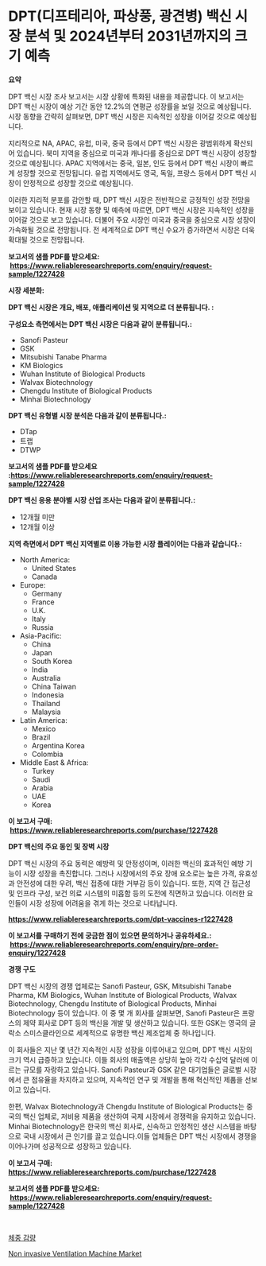 <p><h1>DPT(디프테리아, 파상풍, 광견병) 백신 시장 분석 및 2024년부터 2031년까지의 크기 예측</h1></p><p><strong>요약</strong></p>
<p><p>DPT 백신 시장 조사 보고서는 시장 상황에 특화된 내용을 제공합니다. 이 보고서는 DPT 백신 시장이 예상 기간 동안 12.2%의 연평균 성장률을 보일 것으로 예상됩니다. 시장 동향을 간략히 살펴보면, DPT 백신 시장은 지속적인 성장을 이어갈 것으로 예상됩니다.</p><p>지리적으로 NA, APAC, 유럽, 미국, 중국 등에서 DPT 백신 시장은 광범위하게 확산되어 있습니다. 북미 지역을 중심으로 미국과 캐나다를 중심으로 DPT 백신 시장이 성장할 것으로 예상됩니다. APAC 지역에서는 중국, 일본, 인도 등에서 DPT 백신 시장이 빠르게 성장할 것으로 전망됩니다. 유럽 지역에서도 영국, 독일, 프랑스 등에서 DPT 백신 시장이 안정적으로 성장할 것으로 예상됩니다.</p><p>이러한 지리적 분포를 감안할 때, DPT 백신 시장은 전반적으로 긍정적인 성장 전망을 보이고 있습니다. 현재 시장 동향 및 예측에 따르면, DPT 백신 시장은 지속적인 성장을 이어갈 것으로 보고 있습니다. 더불어 주요 시장인 미국과 중국을 중심으로 시장 성장이 가속화될 것으로 전망됩니다. 전 세계적으로 DPT 백신 수요가 증가하면서 시장은 더욱 확대될 것으로 전망됩니다.</p></p>
<p><strong>보고서의 샘플 PDF를 받으세요: &nbsp;<a href="https://www.reliableresearchreports.com/enquiry/request-sample/1227428">https://www.reliableresearchreports.com/enquiry/request-sample/1227428</a></strong></p>
<p><strong>시장 세분화:</strong></p>
<p><strong> DPT 백신 시장은 개요, 배포, 애플리케이션 및 지역으로 더 분류됩니다. :</strong></p>
<p><strong>구성요소 측면에서는 DPT 백신 시장은 다음과 같이 분류됩니다.:</strong></p>
<p><ul><li>Sanofi Pasteur</li><li>GSK</li><li>Mitsubishi Tanabe Pharma</li><li>KM Biologics</li><li>Wuhan Institute of Biological Products</li><li>Walvax Biotechnology</li><li>Chengdu Institute of Biological Products</li><li>Minhai Biotechnology</li></ul></p>
<p><strong> DPT 백신 유형별 시장 분석은 다음과 같이 분류됩니다.:</strong></p>
<p><ul><li>DTap</li><li>트랩</li><li>DTWP</li></ul></p>
<p><strong>보고서의 샘플 PDF를 받으세요 :<a href="https://www.reliableresearchreports.com/enquiry/request-sample/1227428">https://www.reliableresearchreports.com/enquiry/request-sample/1227428</a></strong></p>
<p><strong> DPT 백신 응용 분야별 시장 산업 조사는 다음과 같이 분류됩니다.:</strong></p>
<p><ul><li>12개월 미만</li><li>12개월 이상</li></ul></p>
<p><strong>지역 측면에서 DPT 백신 지역별로 이용 가능한 시장 플레이어는 다음과 같습니다.:</strong></p>
<p><ul>
    <li>
        North America:
        <ul>
            <li>United States</li>
            <li>Canada</li>
        </ul>
    </li>
    <li>
        Europe:
        <ul>
            <li>Germany</li>
            <li>France</li>
            <li>U.K.</li>
            <li>Italy</li>
            <li>Russia</li>
        </ul>
    </li>
    <li>
        Asia-Pacific:
        <ul>
            <li>China</li>
            <li>Japan</li>
            <li>South Korea</li>
            <li>India</li>
            <li>Australia</li>
            <li>China Taiwan</li>
            <li>Indonesia</li>
            <li>Thailand</li>
            <li>Malaysia</li>
        </ul>
    </li>
    <li>
        Latin America:
        <ul>
            <li>Mexico</li>
            <li>Brazil</li>
            <li>Argentina Korea</li>
            <li>Colombia</li>
        </ul>
    </li>
    <li>
        Middle East & Africa:
        <ul>
            <li>Turkey</li>
            <li>Saudi</li>
            <li>Arabia</li>
            <li>UAE</li>
            <li>Korea</li>
        </ul>
    </li>
    </ul></p>
<p><strong>이 보고서 구매: &nbsp;<a href="https://www.reliableresearchreports.com/purchase/1227428">https://www.reliableresearchreports.com/purchase/1227428</a></strong></p>
<p><strong>DPT 백신의 주요 동인 및 장벽 시장</strong></p>
<p><p>DPT 백신 시장의 주요 동력은 예방력 및 안정성이며, 이러한 백신의 효과적인 예방 기능이 시장 성장을 촉진합니다. 그러나 시장에서의 주요 장애 요소로는 높은 가격, 유효성과 안전성에 대한 우려, 백신 접종에 대한 거부감 등이 있습니다. 또한, 지역 간 접근성 및 인프라 구성, 보건 의료 시스템의 미흡함 등의 도전에 직면하고 있습니다. 이러한 요인들이 시장 성장에 어려움을 겪게 하는 것으로 나타납니다.</p></p>
<p><strong><a href="https://www.reliableresearchreports.com/dpt-vaccines-r1227428">https://www.reliableresearchreports.com/dpt-vaccines-r1227428</a></strong></p>
<p><strong>이 보고서를 구매하기 전에 궁금한 점이 있으면 문의하거나 공유하세요.: &nbsp;<a href="https://www.reliableresearchreports.com/enquiry/pre-order-enquiry/1227428">https://www.reliableresearchreports.com/enquiry/pre-order-enquiry/1227428</a></strong></p>
<p><strong>경쟁 구도</strong></p>
<p><p>DPT 백신 시장의 경쟁 업체로는 Sanofi Pasteur, GSK, Mitsubishi Tanabe Pharma, KM Biologics, Wuhan Institute of Biological Products, Walvax Biotechnology, Chengdu Institute of Biological Products, Minhai Biotechnology 등이 있습니다. 이 중 몇 개 회사를 살펴보면, Sanofi Pasteur은 프랑스의 제약 회사로 DPT 등의 백신을 개발 및 생산하고 있습니다. 또한 GSK는 영국의 글락소 스미스클라인으로 세계적으로 유명한 백신 제조업체 중 하나입니다.</p><p>이 회사들은 지난 몇 년간 지속적인 시장 성장을 이루어내고 있으며, DPT 백신 시장의 크기 역시 급증하고 있습니다. 이들 회사의 매출액은 상당히 높아 각각 수십억 달러에 이르는 규모를 자랑하고 있습니다. Sanofi Pasteur과 GSK 같은 대기업들은 글로벌 시장에서 큰 점유율을 차지하고 있으며, 지속적인 연구 및 개발을 통해 혁신적인 제품을 선보이고 있습니다.</p><p>한편, Walvax Biotechnology과 Chengdu Institute of Biological Products는 중국의 백신 업체로, 저비용 제품을 생산하여 국제 시장에서 경쟁력을 유지하고 있습니다. Minhai Biotechnology은 한국의 백신 회사로, 신속하고 안정적인 생산 시스템을 바탕으로 국내 시장에서 큰 인기를 끌고 있습니다.이들 업체들은 DPT 백신 시장에서 경쟁을 이어나가며 성공적으로 성장하고 있습니다.</p></p>
<p><strong>이 보고서 구매: &nbsp; <a href="https://www.reliableresearchreports.com/purchase/1227428">https://www.reliableresearchreports.com/purchase/1227428</a></strong></p>
<p><strong>보고서의 샘플 PDF를 받으세요: &nbsp;<a href="https://www.reliableresearchreports.com/enquiry/request-sample/1227428">https://www.reliableresearchreports.com/enquiry/request-sample/1227428</a></strong><strong></strong></p>
<p>&nbsp;</p>
<p><p><a href="https://medium.com/@seanturner6262/%EC%B2%B4%EC%A4%91-%EA%B0%90%EB%9F%89-%EC%8B%9C%EC%9E%A5-%EA%B7%9C%EB%AA%A8-%EC%8B%9C%EC%9E%A5-%EC%A0%84%EB%A7%9D-%EB%B0%8F-%EC%8B%9C%EC%9E%A5-%EC%98%88%EC%B8%A1-2024%EB%85%84%EB%B6%80%ED%84%B0-2031%EB%85%84-6d9917a07435">체중 감량</a></p><p><a href="https://frill-swim-3cd.notion.site/Non-invasive-Ventilation-Machine-Market-Research-Report-Its-History-and-Forecast-2024-to-2031-ae873cb52e314df79df4282095cf0e34">Non invasive Ventilation Machine Market</a></p></p>
